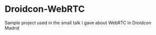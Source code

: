 Droidcon-WebRTC
===============

Sample project used in the small talk I gave about WebRTC in Droidcon Madrid
